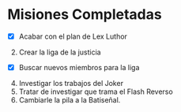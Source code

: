# Misiones Completadas

- [x] Acabar con el plan de Lex Luthor
2. Crear la liga de la justicia
- [x] Buscar nuevos miembros para la liga
4. Investigar los trabajos del Joker
5. Tratar de investigar que trama el Flash Reverso
6. Cambiarle la pila a la Batiseñal.
